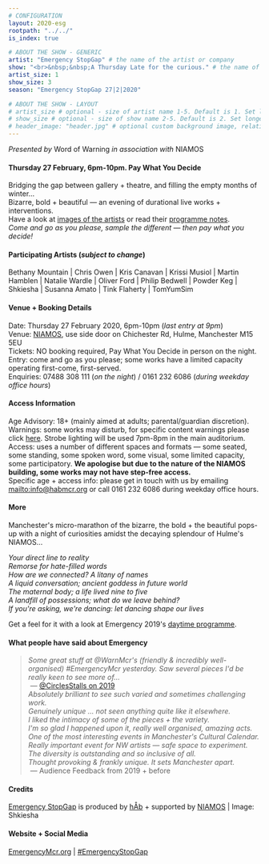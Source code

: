 ```yaml
---
# CONFIGURATION
layout: 2020-esg
rootpath: "../../"
is_index: true

# ABOUT THE SHOW - GENERIC
artist: "Emergency StopGap" # the name of the artist or company
show: "<br>&nbsp;&nbsp;A Thursday Late for the curious." # the name of the show
artist_size: 1
show_size: 3
season: "Emergency StopGap 27|2|2020"

# ABOUT THE SHOW - LAYOUT
# artist_size # optional - size of artist name 1-5. Default is 1. Set longer names to lower values
# show_size # optional - size of show name 2-5. Default is 2. Set longer names to lower values
# header_image: "header.jpg" # optional custom background image, relative to current page
---
```

*Presented by* Word of Warning *in association with* NIAMOS           
         
#### Thursday 27 February, 6pm-10pm. Pay What You Decide             
Bridging the gap between gallery + theatre, and filling the empty months of winter…<br>Bizarre, bold + beautiful — an evening of durational live works + interventions.<br>Have a look at [images of the artists](/galleries/2020-emergencystopgapartists) or read their [programme notes](/archive/2020-emergencystopgap/programme).<br>*Come and go as you please, sample the different — then pay what you decide!*         
             
#### Participating Artists (*subject to change*)          
Bethany Mountain | Chris Owen | Kris Canavan | Krissi Musiol | Martin Hamblen | Natalie Wardle | Oliver Ford | Philip Bedwell | Powder Keg | Shkiesha | Susanna Amato | Tink Flaherty | TomYumSim         
         
#### Venue + Booking Details         
Date: Thursday 27 February 2020, 6pm-10pm (*last entry at 9pm*)           
Venue: <a href="http://www.niamos.space" target="_blank">NIAMOS</a>, use side door on Chichester Rd, Hulme, Manchester M15 5EU        
Tickets: NO booking required, Pay What You Decide in person on the night.<br>Entry: come and go as you please; some works have a limited capacity operating first-come, first-served.       
Enquiries: 07488 308 111 (*on the night*) / 0161 232 6086 (*during weekday office hours*)          
         
#### Access Information       
Age Advisory: 18+ (mainly aimed at adults; parental/guardian discretion).<br>Warnings: some works may disturb, for specific content warnings please click [here](/warnings). Strobe lighting will be used 7pm-8pm in the main auditorium.<br>Access: uses a number of different spaces and formats — some seated, some standing, some spoken word, some visual, some limited capacity, some participatory. **We apologise but due to the nature of the NIAMOS building, some works may not have step-free access.**<br>Specific age + access info: please get in touch with us by emailing <mailto:info@habmcr.org> or call 0161 232 6086 during weekday office hours.        
            
#### More            
Manchester's micro-marathon of the bizarre, the bold + the beautiful pops-up with a night of curiosities amidst the decaying splendour of Hulme's NIAMOS…           
        
*Your direct line to reality<br>Remorse for hate-filled words<br>How are we connected? A litany of names<br>A liquid conversation; ancient goddess in future world<br>The maternal body; a life lived nine to five<br>A landfill of possessions; what do we leave behind?<br>If you're asking, we're dancing: let dancing shape our lives*            
          
Get a feel for it with a look at Emergency 2019's [daytime programme](/archive/2019-emergency/daytime).         
            
#### What people have said about Emergency         
>*Some great stuff at @WarnMcr's (friendly & incredibly well-organised) #EmergencyMcr yesterday. Saw several pieces I'd be really keen to see more of…*<br>&nbsp;— <a href="http://twitter.com/CirclesStalls/status/1175770007474724871" target="_blank">@CirclesStalls on 2019</a><br>*Absolutely brilliant to see such varied and sometimes challenging work.*<br>*Genuinely unique … not seen anything quite like it elsewhere.*<br>*I liked the intimacy of some of the pieces + the variety.*<br>*I'm so glad I happened upon it, really well organised, amazing acts.*<br>*One of the most interesting events in Manchester's Cultural Calendar.*<br>*Really important event for NW artists — safe space to experiment.*<br>*The diversity is outstanding and so inclusive of all.*<br>*Thought provoking & frankly unique. It sets Manchester apart.*<br>&nbsp;— Audience Feedback from 2019 + before          
         
#### Credits         
[Emergency StopGap](/hab/emergency) is produced by [hÅb](/hab) + supported by <a href="http://www.niamos.space" target="_blank">NIAMOS</a> | Image: Shkiesha       
                
#### Website + Social Media
<a href="http://emergencymcr.org" target="_blank">EmergencyMcr.org</a> | <a href="http://twitter.com/hashtag/EmergencyStopGap" target="_blank">#EmergencyStopGap</a>
